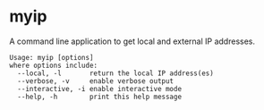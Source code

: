 # myip

A command line application to get local and external IP addresses.


    Usage: myip [options]
    where options include:
      --local, -l		return the local IP address(es)
      --verbose, -v		enable verbose output
      --interactive, -i	enable interactive mode
      --help, -h		print this help message
